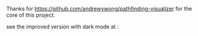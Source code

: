 Thanks for https://github.com/andrewywong/pathfinding-visualizer for the core of this project.

see the improved version with dark mode at : 
